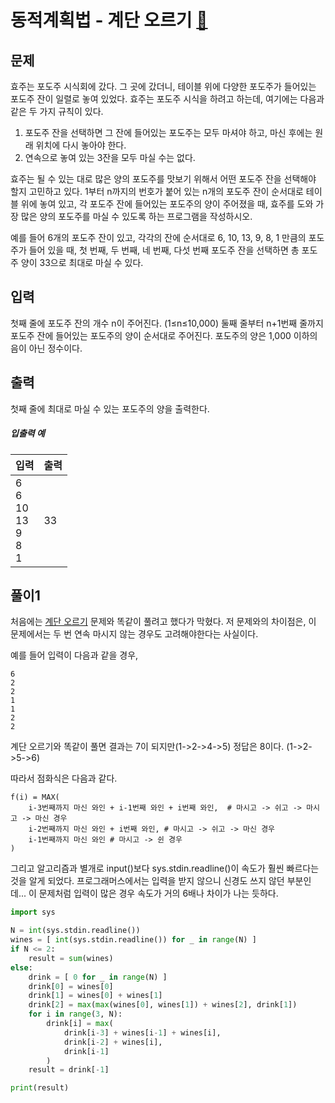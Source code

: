 # 동적계획법 - 계단 오르기 [🔗](https://www.acmicpc.net/problem/2156)

## 문제

효주는 포도주 시식회에 갔다. 그 곳에 갔더니, 테이블 위에 다양한 포도주가 들어있는 포도주 잔이 일렬로 놓여 있었다. 효주는 포도주 시식을 하려고 하는데, 여기에는 다음과 같은 두 가지 규칙이 있다.

1. 포도주 잔을 선택하면 그 잔에 들어있는 포도주는 모두 마셔야 하고, 마신 후에는 원래 위치에 다시 놓아야 한다.
2. 연속으로 놓여 있는 3잔을 모두 마실 수는 없다.

효주는 될 수 있는 대로 많은 양의 포도주를 맛보기 위해서 어떤 포도주 잔을 선택해야 할지 고민하고 있다. 1부터 n까지의 번호가 붙어 있는 n개의 포도주 잔이 순서대로 테이블 위에 놓여 있고, 각 포도주 잔에 들어있는 포도주의 양이 주어졌을 때, 효주를 도와 가장 많은 양의 포도주를 마실 수 있도록 하는 프로그램을 작성하시오. 

예를 들어 6개의 포도주 잔이 있고, 각각의 잔에 순서대로 6, 10, 13, 9, 8, 1 만큼의 포도주가 들어 있을 때, 첫 번째, 두 번째, 네 번째, 다섯 번째 포도주 잔을 선택하면 총 포도주 양이 33으로 최대로 마실 수 있다.

## 입력

첫째 줄에 포도주 잔의 개수 n이 주어진다. (1≤n≤10,000) 둘째 줄부터 n+1번째 줄까지 포도주 잔에 들어있는 포도주의 양이 순서대로 주어진다. 포도주의 양은 1,000 이하의 음이 아닌 정수이다.

## 출력

첫째 줄에 최대로 마실 수 있는 포도주의 양을 출력한다.

##### 입출력 예

| 입력                                          | 출력 |
| --------------------------------------------- | ---- |
| 6<br />6<br />10<br />13<br />9<br />8<br />1 | 33   |

## 풀이1

처음에는 [계단 오르기](https://www.acmicpc.net/problem/2579) 문제와 똑같이 풀려고 했다가 막혔다. 저 문제와의 차이점은, 이 문제에서는 두 번 연속 마시지 않는 경우도 고려해야한다는 사실이다.

예를 들어 입력이 다음과 같을 경우,

```
6
2
2
1
1
2
2
```

계단 오르기와 똑같이 풀면 결과는 7이 되지만(1->2->4->5) 정답은 8이다. (1->2->5->6)

따라서 점화식은 다음과 같다.

```
f(i) = MAX(
	i-3번째까지 마신 와인 + i-1번째 와인 + i번째 와인,  # 마시고 -> 쉬고 -> 마시고 -> 마신 경우
	i-2번째까지 마신 와인 + i번째 와인, # 마시고 -> 쉬고 -> 마신 경우
	i-1번째까지 마신 와인 # 마시고 -> 쉰 경우
)
```

그리고 알고리즘과 별개로 input()보다 sys.stdin.readline()이 속도가 훨씬 빠르다는 것을 알게 되었다. 프로그래머스에서는 입력을 받지 않으니 신경도 쓰지 않던 부분인데... 이 문제처럼 입력이 많은 경우 속도가 거의 6배나 차이가 나는 듯하다.

```python
import sys

N = int(sys.stdin.readline())
wines = [ int(sys.stdin.readline()) for _ in range(N) ]
if N <= 2:
    result = sum(wines)
else:
    drink = [ 0 for _ in range(N) ]
    drink[0] = wines[0]
    drink[1] = wines[0] + wines[1]
    drink[2] = max(max(wines[0], wines[1]) + wines[2], drink[1])
    for i in range(3, N):
        drink[i] = max(
            drink[i-3] + wines[i-1] + wines[i], 
            drink[i-2] + wines[i],
            drink[i-1]
        )
    result = drink[-1]

print(result)
```

